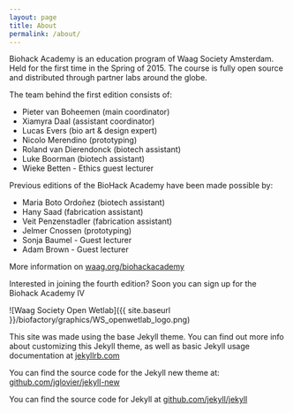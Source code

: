 ```yaml
---
layout: page
title: About
permalink: /about/
---
```


Biohack Academy is an education program of Waag Society Amsterdam. Held for the first time in the Spring of 2015. The course is fully open source and distributed through partner labs around the globe. 

The team behind the first edition consists of:

* Pieter van Boheemen (main coordinator)
* Xiamyra Daal (assistant coordinator)
* Lucas Evers (bio art & design expert)
* Nicolo Merendino (prototyping)
* Roland van Dierendonck (biotech assistant)
* Luke Boorman (biotech assistant)
* Wieke Betten - Ethics guest lecturer

Previous editions of the BioHack Academy have been made possible by:

* Maria Boto Ordoñez (biotech assistant)
* Hany Saad (fabrication assistant)
* Veit Penzenstadler (fabrication assistant)
* Jelmer Cnossen (prototyping)
* Sonja Baumel - Guest lecturer
* Adam Brown - Guest lecturer

More information on [waag.org/biohackacademy](http://www.waag.org/biohackacademy)

Interested in joining the fourth edition? Soon you can sign up for the Biohack Academy IV

![Waag Society Open Wetlab]({{ site.baseurl }}/biofactory/graphics/WS_openwetlab_logo.png)

This site was made using the base Jekyll theme. You can find out more info about customizing this Jekyll theme, as well as basic Jekyll usage documentation at [jekyllrb.com](http://jekyllrb.com/)

You can find the source code for the Jekyll new theme at: [github.com/jglovier/jekyll-new](https://github.com/jglovier/jekyll-new)

You can find the source code for Jekyll at [github.com/jekyll/jekyll](https://github.com/jekyll/jekyll) 
